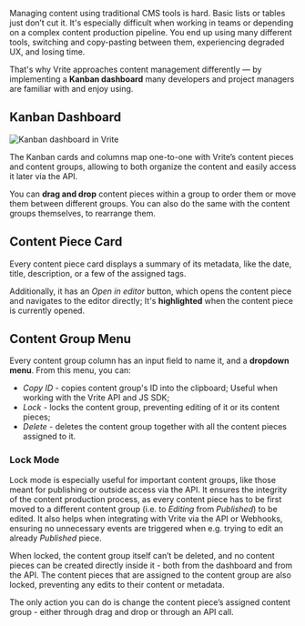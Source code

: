 Managing content using traditional CMS tools is hard. Basic lists or tables just don’t cut it. It's especially difficult when working in teams or depending on a complex content production pipeline. You end up using many different tools, switching and copy-pasting between them, experiencing degraded UX, and losing time.

That's why Vrite approaches content management differently — by implementing a **Kanban dashboard** many developers and project managers are familiar with and enjoy using.

## Kanban Dashboard

![Kanban dashboard in Vrite](https://assets.vrite.io/6409e82d7dfc74cef7a72e0d/b_cu5suIie43VuHUMIuUM.png)

The Kanban cards and columns map one-to-one with Vrite’s content pieces and content groups, allowing to both organize the content and easily access it later via the API.

You can **drag and drop** content pieces within a group to order them or move them between different groups. You can also do the same with the content groups themselves, to rearrange them.

## Content Piece Card

Every content piece card displays a summary of its metadata, like the date, title, description, or a few of the assigned tags.

Additionally, it has an _Open in editor_ button, which opens the content piece and navigates to the editor directly; It's **highlighted** when the content piece is currently opened.

## Content Group Menu

Every content group column has an input field to name it, and a **dropdown menu**. From this menu, you can:

- _Copy ID_ - copies content group's ID into the clipboard; Useful when working with the Vrite API and JS SDK;
- _Lock_ - locks the content group, preventing editing of it or its content pieces;
- _Delete_ - deletes the content group together with all the content pieces assigned to it.

### Lock Mode

Lock mode is especially useful for important content groups, like those meant for publishing or outside access via the API. It ensures the integrity of the content production process, as every content piece has to be first moved to a different content group (i.e. to _Editing_ from _Published_) to be edited. It also helps when integrating with Vrite via the API or Webhooks, ensuring no unnecessary events are triggered when e.g. trying to edit an already _Published_ piece.

When locked, the content group itself can’t be deleted, and no content pieces can be created directly inside it - both from the dashboard and from the API. The content pieces that are assigned to the content group are also locked, preventing any edits to their content or metadata.

The only action you can do is change the content piece’s assigned content group - either through drag and drop or through an API call.
